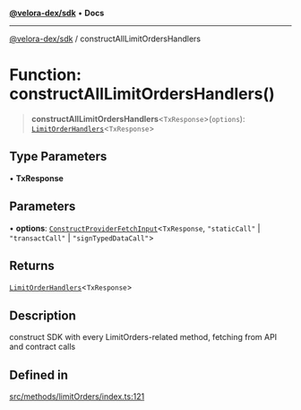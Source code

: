 [**@velora-dex/sdk**](../README.md) • **Docs**

***

[@velora-dex/sdk](../globals.md) / constructAllLimitOrdersHandlers

# Function: constructAllLimitOrdersHandlers()

> **constructAllLimitOrdersHandlers**\<`TxResponse`\>(`options`): [`LimitOrderHandlers`](../type-aliases/LimitOrderHandlers.md)\<`TxResponse`\>

## Type Parameters

• **TxResponse**

## Parameters

• **options**: [`ConstructProviderFetchInput`](../interfaces/ConstructProviderFetchInput.md)\<`TxResponse`, `"staticCall"` \| `"transactCall"` \| `"signTypedDataCall"`\>

## Returns

[`LimitOrderHandlers`](../type-aliases/LimitOrderHandlers.md)\<`TxResponse`\>

## Description

construct SDK with every LimitOrders-related method, fetching from API and contract calls

## Defined in

[src/methods/limitOrders/index.ts:121](https://github.com/VeloraDEX/sdk/blob/master/src/methods/limitOrders/index.ts#L121)
